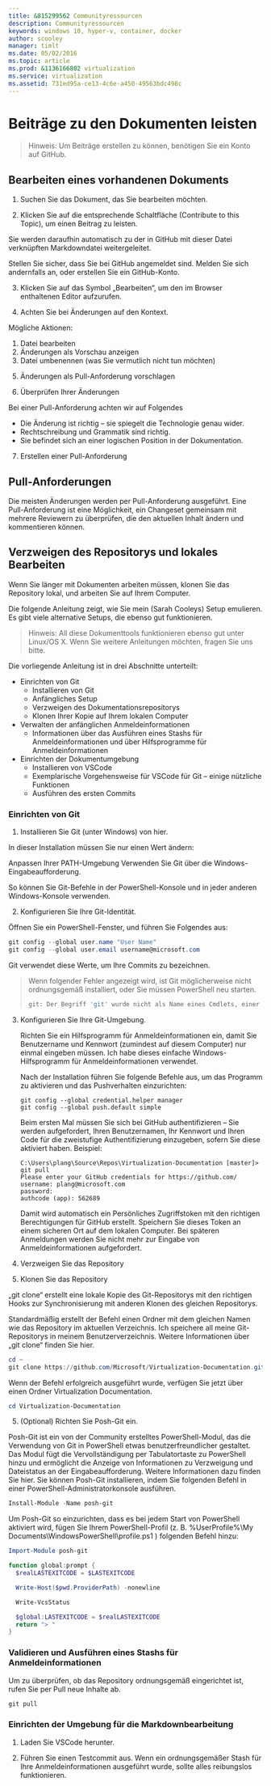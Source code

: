 ```yaml
---
title: &815299562 Communityressourcen
description: Communityressourcen
keywords: windows 10, hyper-v, container, docker
author: scooley
manager: timlt
ms.date: 05/02/2016
ms.topic: article
ms.prod: &1136166802 virtualization
ms.service: virtualization
ms.assetid: 731ed95a-ce13-4c6e-a450-49563bdc498c
---
```


# Beiträge zu den Dokumenten leisten

> <g id="1" ctype="x-strong">Hinweis</g>: Um Beiträge erstellen zu können, benötigen Sie ein Konto auf <g id="3CapsExtId1" ctype="x-link"><g id="3CapsExtId2" ctype="x-linkText">GitHub</g><g id="3CapsExtId3" ctype="x-title"></g></g>.

## Bearbeiten eines vorhandenen Dokuments

1. Suchen Sie das Dokument, das Sie bearbeiten möchten.

2. Klicken Sie auf die entsprechende Schaltfläche (<g id="2" ctype="x-strong">Contribute to this Topic</g>), um einen Beitrag zu leisten.  
  <g id="1" ctype="x-linkText"></g>

  Sie werden daraufhin automatisch zu der in GitHub mit dieser Datei verknüpften Markdowndatei weitergeleitet.

  Stellen Sie sicher, dass Sie bei GitHub angemeldet sind. Melden Sie sich andernfalls an, oder erstellen Sie ein GitHub-Konto.

  <g id="1" ctype="x-linkText"></g>

3. Klicken Sie auf das Symbol „Bearbeiten“, um den im Browser enthaltenen Editor aufzurufen.

  <g id="1" ctype="x-linkText"></g>

4. Achten Sie bei Änderungen auf den Kontext.

  Mögliche Aktionen:
  1. Datei bearbeiten
  2. Änderungen als Vorschau anzeigen
  3. Datei umbenennen (was Sie vermutlich nicht tun möchten)

  <g id="1" ctype="x-linkText"></g>

5. Änderungen als Pull-Anforderung vorschlagen

  <g id="1" ctype="x-linkText"></g>

6. Überprüfen Ihrer Änderungen

  <g id="1" ctype="x-strong">Bei einer Pull-Anforderung achten wir auf Folgendes</g>
  * Die Änderung ist richtig – sie spiegelt die Technologie genau wider.
  * Rechtschreibung und Grammatik sind richtig.
  * Sie befindet sich an einer logischen Position in der Dokumentation.

  <g id="1" ctype="x-linkText"></g>

7. Erstellen einer <g id="2CapsExtId1" ctype="x-link"><g id="2CapsExtId2" ctype="x-linkText">Pull-Anforderung</g><g id="2CapsExtId3" ctype="x-title"></g></g>

## Pull-Anforderungen

Die meisten Änderungen werden per Pull-Anforderung ausgeführt. Eine Pull-Anforderung ist eine Möglichkeit, ein Changeset gemeinsam mit mehrere Reviewern zu überprüfen, die den aktuellen Inhalt ändern und kommentieren können.


## Verzweigen des Repositorys und lokales Bearbeiten

Wenn Sie länger mit Dokumenten arbeiten müssen, klonen Sie das Repository lokal, und arbeiten Sie auf Ihrem Computer.

Die folgende Anleitung zeigt, wie Sie mein (Sarah Cooleys) Setup emulieren. Es gibt viele alternative Setups, die ebenso gut funktionieren.

> <g id="1" ctype="x-strong">Hinweis:</g> All diese Dokumenttools funktionieren ebenso gut unter Linux/OS X. Wenn Sie weitere Anleitungen möchten, fragen Sie uns bitte.

Die vorliegende Anleitung ist in drei Abschnitte unterteilt:
* <g id="1CapsExtId1" ctype="x-link"><g id="1CapsExtId2" ctype="x-linkText">Einrichten von Git</g><g id="1CapsExtId3" ctype="x-title"></g></g>
  * Installieren von Git
  * Anfängliches Setup
  * Verzweigen des Dokumentationsrepositorys
  * Klonen Ihrer Kopie auf Ihrem lokalen Computer
* <g id="1CapsExtId1" ctype="x-link"><g id="1CapsExtId2" ctype="x-linkText">Verwalten der anfänglichen Anmeldeinformationen</g><g id="1CapsExtId3" ctype="x-title"></g></g>
  * Informationen über das Ausführen eines Stashs für Anmeldeinformationen und über Hilfsprogramme für Anmeldeinformationen
* <g id="1CapsExtId1" ctype="x-link"><g id="1CapsExtId2" ctype="x-linkText">Einrichten der Dokumentumgebung</g><g id="1CapsExtId3" ctype="x-title"></g></g>
  * Installieren von VSCode
  * Exemplarische Vorgehensweise für VSCode für Git – einige nützliche Funktionen
  * Ausführen des ersten Commits

### Einrichten von Git

1. Installieren Sie Git (unter Windows) von <g id="2CapsExtId1" ctype="x-link"><g id="2CapsExtId2" ctype="x-linkText">hier</g><g id="2CapsExtId3" ctype="x-title"></g></g>.

  In dieser Installation müssen Sie nur einen Wert ändern:

  <g id="1" ctype="x-strong">Anpassen Ihrer PATH-Umgebung</g>
  Verwenden Sie Git über die Windows-Eingabeaufforderung.

  <g id="1" ctype="x-linkText"></g>

  So können Sie Git-Befehle in der PowerShell-Konsole und in jeder anderen Windows-Konsole verwenden.

2. Konfigurieren Sie Ihre Git-Identität.

  Öffnen Sie ein PowerShell-Fenster, und führen Sie Folgendes aus:

  ``` PowerShell
  git config --global user.name "User Name"
  git config --global user.email username@microsoft.com
  ```

  Git verwendet diese Werte, um Ihre Commits zu bezeichnen.

> Wenn folgender Fehler angezeigt wird, ist Git möglicherweise nicht ordnungsgemäß installiert, oder Sie müssen PowerShell neu starten.
>    ``` PowerShell
>    git: Der Begriff 'git' wurde nicht als Name eines Cmdlets, einer Funktion, einer Skriptdatei oder eines ausführbaren Programms erkannt. Prüfen Sie die Schreibweise des Namens bzw. stellen Sie sicher, dass der Pfad korrekt angegeben wurde, und versuchen Sie es erneut.
>    ```

3. Konfigurieren Sie Ihre Git-Umgebung.

   Richten Sie ein Hilfsprogramm für Anmeldeinformationen ein, damit Sie Benutzername und Kennwort (zumindest auf diesem Computer) nur einmal eingeben müssen.
   Ich habe dieses einfache <g id="2CapsExtId1" ctype="x-link"><g id="2CapsExtId2" ctype="x-linkText">Windows-Hilfsprogramm für Anmeldeinformationen</g><g id="2CapsExtId3" ctype="x-title"></g></g> verwendet.

   Nach der Installation führen Sie folgende Befehle aus, um das Programm zu aktivieren und das Pushverhalten einzurichten:
   ```
   git config --global credential.helper manager
   git config --global push.default simple
   ```

   Beim ersten Mal müssen Sie sich bei GitHub authentifizieren – Sie werden aufgefordert, Ihren Benutzernamen, Ihr Kennwort und Ihren Code für die zweistufige Authentifizierung einzugeben, sofern Sie diese aktiviert haben.
   Beispiel:
   ```
   C:\Users\plang\Source\Repos\Virtualization-Documentation [master]> git pull
   Please enter your GitHub credentials for https://github.com/
   username: plang@microsoft.com
   password:
   authcode (app): 562689
   ```
   Damit wird automatisch ein <g id="2CapsExtId1" ctype="x-link"><g id="2CapsExtId2" ctype="x-linkText">Persönliches Zugriffstoken</g><g id="2CapsExtId3" ctype="x-title"></g></g> mit den richtigen Berechtigungen für GitHub erstellt.
   Speichern Sie dieses Token an einem sicheren Ort auf dem lokalen Computer. Bei späteren Anmeldungen werden Sie nicht mehr zur Eingabe von Anmeldeinformationen aufgefordert.

4. Verzweigen Sie das Repository

5. Klonen Sie das Repository

  „git clone“ erstellt eine lokale Kopie des Git-Repositorys mit den richtigen Hooks zur Synchronisierung mit anderen Klonen des gleichen Repositorys.

  Standardmäßig erstellt der Befehl einen Ordner mit dem gleichen Namen wie das Repository im aktuellen Verzeichnis. Ich speichere all meine Git-Repositorys in meinem Benutzerverzeichnis. Weitere Informationen über „git clone“ finden Sie <g id="2CapsExtId1" ctype="x-link"><g id="2CapsExtId2" ctype="x-linkText">hier</g><g id="2CapsExtId3" ctype="x-title"></g></g>.

  ``` PowerShell
  cd ~
  git clone https://github.com/Microsoft/Virtualization-Documentation.git
  ```

  Wenn der Befehl erfolgreich ausgeführt wurde, verfügen Sie jetzt über einen Ordner <g id="2" ctype="x-code">Virtualization Documentation</g>.

  ``` PowerShell
  cd Virtualization-Documentation
  ```

5. (Optional) Richten Sie Posh-Git ein.

  Posh-Git ist ein von der Community erstelltes PowerShell-Modul, das die Verwendung von Git in PowerShell etwas benutzerfreundlicher gestaltet. Das Modul fügt die Vervollständigung per Tabulatortaste zu PowerShell hinzu und ermöglicht die Anzeige von Informationen zu Verzweigung und Dateistatus an der Eingabeaufforderung. Weitere Informationen dazu finden Sie <g id="2CapsExtId1" ctype="x-link"><g id="2CapsExtId2" ctype="x-linkText">hier</g><g id="2CapsExtId3" ctype="x-title"></g></g>. Sie können Posh-Git installieren, indem Sie folgenden Befehl in einer PowerShell-Administratorkonsole ausführen.

  ``` PowerShell
  Install-Module -Name posh-git
  ```

  Um Posh-Git so einzurichten, dass es bei jedem Start von PowerShell aktiviert wird, fügen Sie Ihrem PowerShell-Profil (z. B. <g id="2" ctype="x-code">%UserProfile%\My Documents\WindowsPowerShell\profile.ps1 </g>) folgenden Befehl hinzu:

  ``` PowerShell
  Import-Module posh-git

  function global:prompt {
    $realLASTEXITCODE = $LASTEXITCODE

    Write-Host($pwd.ProviderPath) -nonewline

    Write-VcsStatus

    $global:LASTEXITCODE = $realLASTEXITCODE
    return "> "
  }
  ```

### Validieren und Ausführen eines Stashs für Anmeldeinformationen

  Um zu überprüfen, ob das Repository ordnungsgemäß eingerichtet ist, rufen Sie per Pull neue Inhalte ab.

  ``` PowerShell
  git pull
  ```


### Einrichten der Umgebung für die Markdownbearbeitung

1. Laden Sie VSCode herunter.

6. Führen Sie einen Testcommit aus. Wenn ein ordnungsgemäßer Stash für Ihre Anmeldeinformationen ausgeführt wurde, sollte alles reibungslos funktionieren.









<!--HONumber=May16_HO1-->



